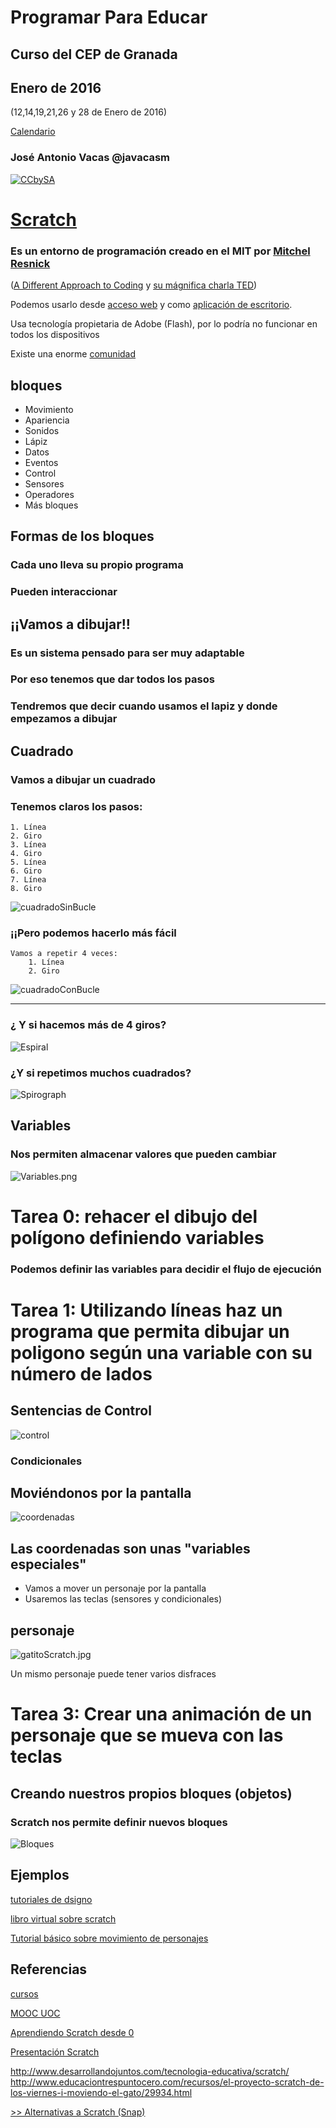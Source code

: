 # Programar Para Educar

## Curso del CEP de Granada

## Enero de 2016
(12,14,19,21,26 y 28 de Enero de 2016)

[Calendario](./Indice.md)

### José Antonio Vacas @javacasm

[![CCbySA](imagenes/CCbySQ_88x31.png)](./imagenes/Licencia_CC.png)

# [Scratch](https://scratch.mit.edu/)

### Es un entorno de programación creado en el **MIT** por [Mitchel Resnick](https://www.media.mit.edu/people/mres)
([A Different Approach to Coding](https://medium.com/bright/a-different-approach-to-coding-d679b06d83a#.734u3gfm8) y [su mágnifica charla TED](https://www.ted.com/talks/mitch_resnick_let_s_teach_kids_to_code?language=es))

Podemos usarlo desde [acceso web](https://scratch.mit.edu/projects/editor) y como [aplicación de escritorio](https://scratch.mit.edu/scratch2download/).

Usa tecnología propietaria de Adobe (Flash), por lo podría no funcionar en todos los dispositivos

Existe una enorme [comunidad](https://scratch.mit.edu/starter_projects/)

## bloques
* Movimiento
* Apariencia
* Sonidos
* Lápiz
* Datos
* Eventos
* Control
* Sensores
* Operadores
* Más bloques

## Formas de los bloques


### Cada uno lleva su propio programa

### Pueden interaccionar

## ¡¡Vamos a dibujar!!

### Es un sistema pensado para ser muy adaptable

### Por eso tenemos que dar todos los pasos

### Tendremos que decir cuando usamos el lapiz y donde empezamos a dibujar

## Cuadrado

### Vamos a dibujar un cuadrado

### Tenemos claros los pasos:
	1. Línea
	2. Giro
	3. Línea
	4. Giro
	5. Línea
	6. Giro
	7. Línea
	8. Giro

![cuadradoSinBucle](./imagenes/CuadradoSinBucle.png)

### ¡¡Pero podemos hacerlo más fácil
	Vamos a repetir 4 veces:
		1. Línea
		2. Giro

![cuadradoConBucle](./imagenes/CuadradoConBucle.png)

* * *

### ¿ Y si hacemos más de 4 giros?

![Espiral](./imagenes/Espiral.png)

### ¿Y si repetimos muchos cuadrados?

![Spirograph](./imagenes/Spirograph.png)

## Variables

### Nos permiten almacenar valores que pueden cambiar

![Variables.png](./imagenes/Variables.png)

# Tarea 0: rehacer el dibujo del polígono definiendo variables

### Podemos definir las variables para decidir el flujo de ejecución

# Tarea 1: Utilizando líneas haz un programa que permita dibujar un poligono según una variable con su número de lados

## Sentencias de Control

![control](./imagenes/Control.png)

### Condicionales

## Moviéndonos por la pantalla

![coordenadas](./imagenes/3_ejes.png)

## Las coordenadas son unas "variables especiales"

* Vamos a mover un personaje por la pantalla
* Usaremos las teclas (sensores y condicionales)

## personaje

![gatitoScratch.jpg](./imagenes/gatitoScratch.jpg)

Un mismo personaje puede tener varios disfraces

# Tarea 3: Crear una animación de un personaje que se mueva con las teclas

## Creando nuestros propios bloques (objetos)

### Scratch nos permite definir nuevos bloques

![Bloques](./imagenes/Bloques.png)

## Ejemplos

[tutoriales de dsigno](http://programamos.es/creando-un-videojuego-paso-a-paso-con-scratch-desde-cero/)

[libro virtual sobre scratch](http://www.tallertecno.com/libro.html#scratch)

[Tutorial básico sobre movimiento de personajes](http://programamos.es/creando-un-videojuego-paso-a-paso-con-scratch-desde-cero/)

## Referencias

[cursos](http://paunin.blogspot.com.es/2015/11/quieres-aprender-scratch.html)

[MOOC UOC](https://mooc.scratch.uoc.edu/courses/course-v1:UOCx+UOC002+015_T1/info)

[Aprendiendo Scratch desde 0](http://programamos.es/creando-un-videojuego-paso-a-paso-con-scratch-desde-cero/)

[Presentación Scratch](http://www.slideshare.net/josepujolperez/introduccion-a-scratch)

http://www.desarrollandojuntos.com/tecnologia-educativa/scratch/
http://www.educaciontrespuntocero.com/recursos/el-proyecto-scratch-de-los-viernes-i-moviendo-el-gato/29934.html

[>> Alternativas a Scratch (Snap)](./Snap.md)
